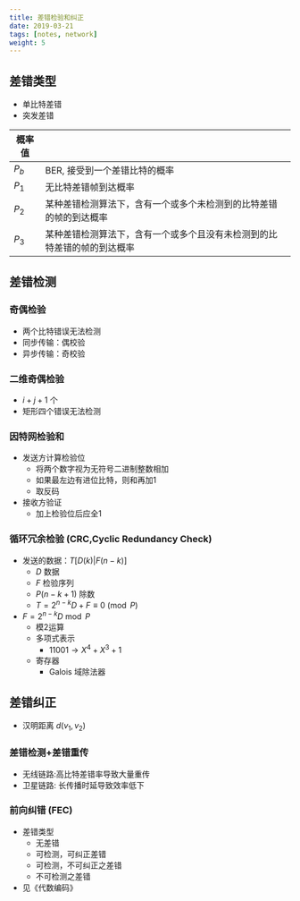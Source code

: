 ```yaml
---
title: 差错检验和纠正
date: 2019-03-21
tags: [notes, network]
weight: 5
---
```


## 差错类型

* 单比特差错
* 突发差错

| 概率值 |                                                                          |
| ------ | ------------------------------------------------------------------------ |
| $P_b$  | BER, 接受到一个差错比特的概率                                            |
| $P_1$  | 无比特差错帧到达概率                                                     |
| $P_2$  | 某种差错检测算法下，含有一个或多个未检测到的比特差错的帧的到达概率       |
| $P_3$  | 某种差错检测算法下，含有一个或多个且没有未检测到的比特差错的帧的到达概率 |

## 差错检测

### 奇偶检验

* 两个比特错误无法检测
* 同步传输：偶校验
* 异步传输：奇校验

### 二维奇偶检验

* $i+j+1$ 个
* 矩形四个错误无法检测

### 因特网检验和

* 发送方计算检验位
  * 将两个数字视为无符号二进制整数相加
  * 如果最左边有进位比特，则和再加1
  * 取反码
* 接收方验证
  * 加上检验位后应全1

### 循环冗余检验 (CRC,Cyclic Redundancy Check)
  
* 发送的数据：$T[D(k)|F(n-k)]$
  * $D$ 数据
  * $F$ 检验序列
  * $P(n-k+1)$ 除数
  * $T=2^{n-k}D+F\equiv0\pmod{P}$
* $F=2^{n-k}D\bmod P$
  * 模2运算
  * 多项式表示
    * $11001 \rightarrow X^4+X^3+1$
  * 寄存器
    * Galois 域除法器

## 差错纠正

* 汉明距离 $d(v_1,v_2)$

### 差错检测+差错重传

* 无线链路:高比特差错率导致大量重传
* 卫星链路: 长传播时延导致效率低下

### 前向纠错 (FEC)

* 差错类型
  * 无差错
  * 可检测，可纠正差错
  * 可检测，不可纠正之差错
  * 不可检测之差错
* 见《代数编码》
